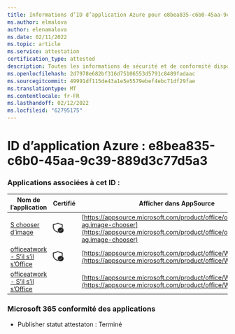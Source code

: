 ```yaml
---
title: Informations d’ID d’application Azure pour e8bea835-c6b0-45aa-9c39-889d3c77d5a3
ms.author: elmalova
author: elenamalova
ms.date: 02/11/2022
ms.topic: article
ms.service: attestation
certification_type: attested
description: Toutes les informations de sécurité et de conformité disponibles pour e8bea835-c6b0-45aa-9c39-889d3c77d5a3.
ms.openlocfilehash: 2d7978e682bf316d75106553d5791c8489fadaac
ms.sourcegitcommit: 49991df115de43a1e5e5579ebef4ebc71df29fae
ms.translationtype: MT
ms.contentlocale: fr-FR
ms.lasthandoff: 02/12/2022
ms.locfileid: "62795175"
---
```

# <a name="azure-app-id-e8bea835-c6b0-45aa-9c39-889d3c77d5a3"></a>ID d’application Azure : e8bea835-c6b0-45aa-9c39-889d3c77d5a3


### <a name="apps-associated-with-this-id"></a>Applications associées à cet ID :
| **Nom de l’application** | **Certifié** | **Afficher dans AppSource** |
|--------------|---------------|-----------------------|
| [S chooser d’image](https://docs.microsoft.com/microsoft-365-app-certification/forward/officeatwork-ag.image-chooser) | <img alt="Certified application badge" src="../media/certified-badge.png" height="25" width="25" /> | [https://appsource.microsoft.com/product/office/officeatwork-ag.image-chooser](https://appsource.microsoft.com/product/office/officeatwork-ag.image-chooser) |
| [officeatwork - S’il s’il s’Office](https://docs.microsoft.com/microsoft-365-app-certification/forward/WA200002683) | <img alt="Certified application badge" src="../media/certified-badge.png" height="25" width="25" /> | [https://appsource.microsoft.com/product/office/WA200002683](https://appsource.microsoft.com/product/office/WA200002683) |
| [officeatwork - S’il s’il s’Office](https://docs.microsoft.com/microsoft-365-app-certification/forward/WA104380602) |  | [https://appsource.microsoft.com/product/office/WA104380602](https://appsource.microsoft.com/product/office/WA104380602) |

### <a name="microsoft-365-app-compliance-status"></a>Microsoft 365 conformité des applications
- Publisher statut attestaton : Terminé
